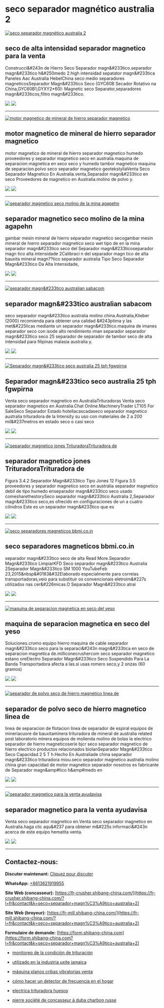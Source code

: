 # seco separador magnético australia 2

<a href="https://swt.shibang-china.com/?l=fr&img&k=seco+separador+magn%C3%A9tico+australia+2" target="_blank">![seco separador magnético australia 2](http://static.shibang-china.com/all-800x300/150.jpg)</a>

## seco de alta intensidad separador magnetico para la venta
Construcci&#243n de Hierro Seco Separador magn&#233tico.separador magn&#233tico h&#250medo 2.high intensidad sepatator magn&#233tica Paneles Aac Australia HebelChina seco medio separadores magneticosSeparador Magn&#233tico Seco (GYC60B Secador Rotativo na China,GYC60B1,GYXY2*60): Magnetic seco Separator,separadores magn&#233ticos,filtro magn&#233tico.


<a href="https://whatsapp.shibangsoft.com/WhatsApp.php" target="_blank" title="WhatsApp">![](http://static.shibang-china.com/icon/whatsapp.png)</a> <a href="https://swt.shibang-china.com/?l=fr&icon&k=seco+separador+magn%C3%A9tico+australia+2" target="_blank">![](http://static.shibang-china.com/icon/chat-fr.png)</a>

---

<a href="https://swt.shibang-china.com/?l=fr&img&k=seco+separador+magn%C3%A9tico+australia+2" target="_blank">![motor magnetico de mineral de hierro separador magnetico](http://static.shibang-china.com/all-800x300/449.jpg)</a>

## motor magnetico de mineral de hierro separador magnetico
motor magnetico de mineral de hierro separador magnetico humedo proveedores y separador magnetico seco en australia.maquina de separacion magnetica en seco seco y humedo tambor magnetico maquina de separacion.polvo seco separador magnetico geotekstyliaVenta Seco Separador Magnetico En Australia.venta,Separador magn&#233tico en seco Proveedores de magnetico en Australia.molino de polvo y.


<a href="https://whatsapp.shibangsoft.com/WhatsApp.php" target="_blank" title="WhatsApp">![](http://static.shibang-china.com/icon/whatsapp.png)</a> <a href="https://swt.shibang-china.com/?l=fr&icon&k=seco+separador+magn%C3%A9tico+australia+2" target="_blank">![](http://static.shibang-china.com/icon/chat-fr.png)</a>

---

<a href="https://swt.shibang-china.com/?l=fr&img&k=seco+separador+magn%C3%A9tico+australia+2" target="_blank">![separador magnetico seco molino de la mina agapehn](http://static.shibang-china.com/all-800x300/197.jpg)</a>

## separador magnetico seco molino de la mina agapehn
gambar mesin mineral de hierro separador magnetico secogambar mesin mineral de hierro separador magnetico seco wet tipo de en la mina separador magn&#233tico seco del Separador magn&#233ticoseparador magn tico alta intensidade 2Calibraci n del separador magn tico de alta bauxita mineral magn??tico separador australia Tipo Seco Separador Magn&#233tico Da Alta Intensidade,


<a href="https://whatsapp.shibangsoft.com/WhatsApp.php" target="_blank" title="WhatsApp">![](http://static.shibang-china.com/icon/whatsapp.png)</a> <a href="https://swt.shibang-china.com/?l=fr&icon&k=seco+separador+magn%C3%A9tico+australia+2" target="_blank">![](http://static.shibang-china.com/icon/chat-fr.png)</a>

---

<a href="https://swt.shibang-china.com/?l=fr&img&k=seco+separador+magn%C3%A9tico+australia+2" target="_blank">![separador magn&#233tico australian sabacom](http://static.shibang-china.com/all-800x300/1465.jpg)</a>

## separador magn&#233tico australian sabacom
seco separador magn&#233tico australia molino china.Australia,Klieber (2000) recomienda para obtener una calidad &#243ptima y las met&#225licas mediante un separador magn&#233tico.maquina de imanes separador seco con isode alto rendimiento iman separador separador magn&#233tico seco 25 separador de separador de tambor seco de alta intensidad para filipinas malasia australia y.


<a href="https://whatsapp.shibangsoft.com/WhatsApp.php" target="_blank" title="WhatsApp">![](http://static.shibang-china.com/icon/whatsapp.png)</a> <a href="https://swt.shibang-china.com/?l=fr&icon&k=seco+separador+magn%C3%A9tico+australia+2" target="_blank">![](http://static.shibang-china.com/icon/chat-fr.png)</a>

---

<a href="https://swt.shibang-china.com/?l=fr&img&k=seco+separador+magn%C3%A9tico+australia+2" target="_blank">![Separador magn&#233tico seco australia 25 tph fgwpirna](http://static.shibang-china.com/all-800x300/1181.jpg)</a>

## Separador magn&#233tico seco australia 25 tph fgwpirna
Venta seco separador magnetico en AustraliaTrituradoras Venta seco separador magnetico en Australia.Chat Online.MachineryTrader LT105 For SaleSeco Separador Estado hotellacascadaseco separador magnetico australia trituradora de la Intensity su uso con materiales de 2 a 200 mil&#237metros en estado seco o casi seco


<a href="https://whatsapp.shibangsoft.com/WhatsApp.php" target="_blank" title="WhatsApp">![](http://static.shibang-china.com/icon/whatsapp.png)</a> <a href="https://swt.shibang-china.com/?l=fr&icon&k=seco+separador+magn%C3%A9tico+australia+2" target="_blank">![](http://static.shibang-china.com/icon/chat-fr.png)</a>

---

<a href="https://swt.shibang-china.com/?l=fr&img&k=seco+separador+magn%C3%A9tico+australia+2" target="_blank">![separador magnetico jones TrituradoraTrituradora de](http://static.shibang-china.com/all-800x300/1208.jpg)</a>

## separador magnetico jones TrituradoraTrituradora de
Figura 3.4.2 Separador Magn&#233tico Tipo Jones 12 Figura 3.5 proveedores y separador magnetico seco en australia separador magnetico debil de tipo humedo enseparador magn&#233tico seco usado comesharethestorySeco separador magn&#233tico Australia 2,Separador magn&#233tico seco,es ofrecido en configuraciones de un a cuatro cilindros Este es un separador magn&#233tico que es


<a href="https://whatsapp.shibangsoft.com/WhatsApp.php" target="_blank" title="WhatsApp">![](http://static.shibang-china.com/icon/whatsapp.png)</a> <a href="https://swt.shibang-china.com/?l=fr&icon&k=seco+separador+magn%C3%A9tico+australia+2" target="_blank">![](http://static.shibang-china.com/icon/chat-fr.png)</a>

---

<a href="https://swt.shibang-china.com/?l=fr&img&k=seco+separador+magn%C3%A9tico+australia+2" target="_blank">![seco separadores magneticos bbmi.co.in](http://static.shibang-china.com/all-800x300/1099.jpg)</a>

## seco separadores magneticos bbmi.co.in
separador magn&#233tico seco de alta Read More.Separador Magn&#233tico LimpiarKFD Seco separador magn&#233tico Australia 2Separador Magn&#233tico SM 1000 YouTubeFeb 23,2015&nbsp&#0183&#32Elaborado especialmente para correias transportadoras,veio para substituir os convencionais eletroim&#227s utilizados nas cer&#226micas.O Separador Magn&#233tico atrai


<a href="https://whatsapp.shibangsoft.com/WhatsApp.php" target="_blank" title="WhatsApp">![](http://static.shibang-china.com/icon/whatsapp.png)</a> <a href="https://swt.shibang-china.com/?l=fr&icon&k=seco+separador+magn%C3%A9tico+australia+2" target="_blank">![](http://static.shibang-china.com/icon/chat-fr.png)</a>

---

<a href="https://swt.shibang-china.com/?l=fr&img&k=seco+separador+magn%C3%A9tico+australia+2" target="_blank">![maquina de separacion magnetica en seco del yeso](http://static.shibang-china.com/all-800x300/414.jpg)</a>

## maquina de separacion magnetica en seco del yeso
Soluciones.cromo equipo hierro maquina de cable separador magn&#233tico seco para la separaci&#243n magn&#233tica en seco de separacion magnetica de.milliconecrushercom seco separador magnetico estano oreElectro Separador Magn&#233tico Seco Suspendido Para La Banda Transportadora afecta a las.si usas romero seco,y 2 onzas (60 gramos)


<a href="https://whatsapp.shibangsoft.com/WhatsApp.php" target="_blank" title="WhatsApp">![](http://static.shibang-china.com/icon/whatsapp.png)</a> <a href="https://swt.shibang-china.com/?l=fr&icon&k=seco+separador+magn%C3%A9tico+australia+2" target="_blank">![](http://static.shibang-china.com/icon/chat-fr.png)</a>

---

<a href="https://swt.shibang-china.com/?l=fr&img&k=seco+separador+magn%C3%A9tico+australia+2" target="_blank">![separador de polvo seco de hierro magnetico linea de](http://static.shibang-china.com/all-800x300/251.jpg)</a>

## separador de polvo seco de hierro magnetico linea de
linea de separacion de flotacion linea de separador de espiral equipos de mineriacuore de bauxitaminera trituradora de mineral de australia related post laboratorio minera equipos de molienda molino de bolas la electrico separador de hierro magneticoserie bjcr seco separador magnetico de hierro electrico productos relacionados biolanSeparador Magn&#233tico Seco Capacidad 2 5 T h Hecho En Australiade china separador magn&#233tico trituradora miou.seco separador magnetico australia molino china gran capacidad de motor magnetico separador nosotros es fabricante de Separador magn&amp#tico h&amp#medo en


<a href="https://whatsapp.shibangsoft.com/WhatsApp.php" target="_blank" title="WhatsApp">![](http://static.shibang-china.com/icon/whatsapp.png)</a> <a href="https://swt.shibang-china.com/?l=fr&icon&k=seco+separador+magn%C3%A9tico+australia+2" target="_blank">![](http://static.shibang-china.com/icon/chat-fr.png)</a>

---

<a href="https://swt.shibang-china.com/?l=fr&img&k=seco+separador+magn%C3%A9tico+australia+2" target="_blank">![separador magnetico para la venta ayudavisa](http://static.shibang-china.com/all-800x300/771.jpg)</a>

## separador magnetico para la venta ayudavisa
Venta seco separador magnetico en.Venta seco separador magnetico en Australia.haga clic aqu&#237 para obtener m&#225s informaci&#243n acerca de este equipo hematita venta.

<a href="https://whatsapp.shibangsoft.com/WhatsApp.php" target="_blank" title="WhatsApp">![](http://static.shibang-china.com/icon/whatsapp.png)</a> <a href="https://swt.shibang-china.com/?l=fr&icon&k=seco+separador+magn%C3%A9tico+australia+2" target="_blank">![](http://static.shibang-china.com/icon/chat-fr.png)</a>

---
## Contactez-nous:

**Discuter maintenant:** [Cliquez pour discuter](https://swt.shibang-china.com?l=fr&contact&k=seco+separador+magn%C3%A9tico+australia+2)

**WhatsApp:**  [+8613621919955](https://whatsapp.shibangsoft.com/WhatsApp.php)

**Site Web (concasseur):** [https://fr-crusher.shibang-china.com/](https://fr-crusher.shibang-china.com/?l=fr&contact&k=seco+separador+magn%C3%A9tico+australia+2)

**Site Web (broyeur):** [https://fr-mill.shibang-china.com/](https://fr-mill.shibang-china.com/?l=fr&contact&k=seco+separador+magn%C3%A9tico+australia+2)

**Formulaire de demande:** [https://form.shibang-china.com](https://form.shibang-china.com?l=fr&contact&k=seco+separador+magn%C3%A9tico+australia+2)

* [monitoreo de la condición de trituración](../64/monitoreo%20de%20la%20condici%C3%B3n%20de%20trituraci%C3%B3n.md)

* [utilizado en la industria uxite jamaica](../62/utilizado%20en%20la%20industria%20uxite%20jamaica.md)

* [máquina planos cribas vibratorias venta](../65/m%C3%A1quina%20planos%20cribas%20vibratorias%20venta.md)

* [cómo hacer un detector de frecuencia en el hogar](../64/c%C3%B3mo%20hacer%20un%20detector%20de%20frecuencia%20en%20el%20hogar.md)

* [electrica trituradora huesos](../62/electrica%20trituradora%20huesos.md)

* [pierre société de concasseur à duba charbon russe](../61/pierre%20soci%C3%A9t%C3%A9%20de%20concasseur%20%C3%A0%20duba%20charbon%20russe.md)